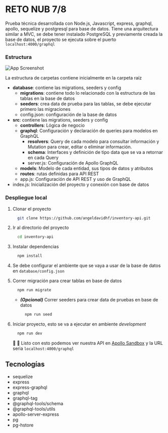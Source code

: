 
# RETO NUB 7/8

Prueba técnica desarrollada con Node.js, Javascript, express, graphql, apollo, sequelize y postgresql para base de datos.
Tiene una arquitectura similar a MVC, se debe tener instalado PostgreSQL y previamente creada la base de datos, el proyecto se ejecuta sobre el puerto `localhost:4000/graphql`

### Estructura

![App Screenshot](https://i.ibb.co/XbqCXzP/structure.jpg)

La estructura de carpetas contiene inicialmente en la carpeta raíz

- **database**: contiene las migrations, seeders y config
    - **migrations**: contiene todo lo relacionado con la estructura de las tablas en la base de datos
    - **seeders**: crea data de prueba para las tablas, se debe ejecutar primero las migraciones
    - config.json: configuración de la base de datos
- **src**: contiene las migrations, seeders y config
    - **controllers**: Lógica de negocio
    - **graphql**: Configuración y declaración de queries para modelos en GraphQL
      - **resolvers**: Query de cada modelo para consultar información y Mutation para crear, editar o eliminar información.
      - **schema**: Interfaces y definición de tipo data que se va a retornar en cada Query
      - server.js: Configuración de Apollo GraphQL
    - **models**: Modelo de cada entidad, sus tipos de datos y atributos
    - **routes**: rutas definidas para API REST
    - app.js: Configuración de API REST y uso de GraphQL
- index.js: Inicialización del proyecto y conexión con base de datos

### Despliegue local

1. Clonar el proyecto
    ```bash
      git clone https://github.com/angeldavidhf/inventory-api.git
    ```

2. Ir al directorio del proyecto
    ```bash
      cd inventory-api
    ```

3. Instalar dependencias
    ```bash
      npm install
    ```

4. Se debe configurar el ambiente que se vaya a usar de la base de datos en `database/config.json` 

5. Correr migración para crear tablas en base de datos
    ```bash
      npm run migrate
    ```
   - **_(Opcional)_** Correr seeders para crear data de pruebas en base de datos
        ```bash
          npm run seed
        ```
6. Iniciar proyecto, esto se va a ejecutar en ambiente _development_
    ```bash
      npm run dev
    ```

   :partying_face: :clap: Listo con esto podemos ver nuestra API en [Apollo Sandbox](https://studio.apollographql.com/sandbox) y la URL seria `localhost:4000/graphql`

## Tecnologías
- sequelize
- express
- express-graphql
- graphql
- graphql-tag
- @graphql-tools/schema
- @graphql-tools/utils
- apollo-server-express
- pg
- pg-hstore

